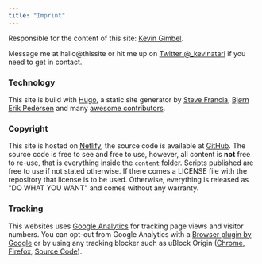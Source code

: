 ```yaml
---
title: "Imprint"
---
```


Responsible for the content of this site: [Kevin Gimbel](/about/).

Message me at hallo@thissite or hit me up on [Twitter @_kevinatari](https://twitter.com/_kevinatari) if you need to get in contact.

### Technology

This site is build with [Hugo](http://gohugo.io/), a static site generator by [Steve Francia](https://github.com/spf13), [Bjørn Erik Pedersen](https://github.com/bep) and many [awesome contributors](https://github.com/spf13/hugo/graphs/contributors).

### Copyright

This site is hosted on [Netlify](https://netlify.com), the source code is available at [GitHub](https://github.com/kevingimbel/kevingimbel.com). The source code is free to see and free to use, however, all content is **not** free to re-use, that is everything inside the `content` folder. Scripts published are free to use if not stated otherwise. If there comes a LICENSE file with the repository that license is to be used. Otherwise, everything is released as "DO WHAT YOU WANT" and comes without any warranty.

### Tracking

This websites uses [Google Analytics](https://www.google.com/analytics/#?modal_active=none) for tracking page views and visitor numbers. You can opt-out from Google Analytics with a [Browser plugin by Google](https://tools.google.com/dlpage/gaoptout) or by using any tracking blocker such as uBlock Origin ([Chrome](https://chrome.google.com/webstore/detail/ublock-origin/cjpalhdlnbpafiamejdnhcphjbkeiagm?hl=de), [Firefox](https://addons.mozilla.org/de/firefox/addon/ublock-origin/), [Source Code](https://github.com/gorhill/uBlock)).
